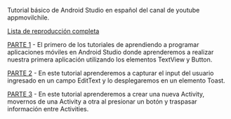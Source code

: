 Tutorial básico de Android Studio en español del canal de youtube appmovilchile.

[Lista de reproducción completa](https://www.youtube.com/playlist?list=PLBayXL0Ai0Oqkrb25wF7MNhPtlz0-rDrr)

[PARTE 1](https://www.youtube.com/watch?v=BDy24dFAVOE) - El primero de los tutoriales de aprendiendo a programar aplicaciones móviles en Android Studio donde aprenderemos a realizar nuestra primera aplicación utilizando los elementos TextView y Button.

[PARTE 2](https://www.youtube.com/watch?v=qKjJ1Hs_zdc) - En este tutorial aprenderemos a capturar el input del usuario ingresado en un campo EditText y lo desplegaremos en un elemento Toast.

[PARTE 3](https://www.youtube.com/watch?v=dfJmb6QYulk) - En este tutorial aprenderemos a crear una nueva Activity, movernos de una Activity a otra al presionar un botón y traspasar información entre Activities.